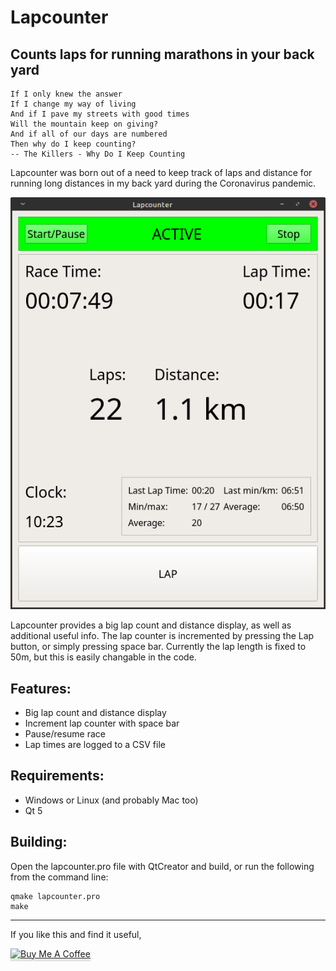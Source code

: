 Lapcounter
==========
Counts laps for running marathons in your back yard
-----------

```
If I only knew the answer
If I change my way of living
And if I pave my streets with good times
Will the mountain keep on giving?
And if all of our days are numbered
Then why do I keep counting?
-- The Killers - Why Do I Keep Counting
```

Lapcounter was born out of a need to keep track of laps and distance
for running long distances in my back yard during the Coronavirus
pandemic.

![Screenshot](screenshot.png)

Lapcounter provides a big lap count and distance display, as well as
additional useful info. The lap counter is incremented by pressing the
Lap button, or simply pressing space bar. Currently the lap length is
fixed to 50m, but this is easily changable in the code.

Features:
---------
* Big lap count and distance display
* Increment lap counter with space bar
* Pause/resume race
* Lap times are logged to a CSV file

Requirements:
-------------
* Windows or Linux (and probably Mac too)
* Qt 5

Building:
---------

Open the lapcounter.pro file with QtCreator and build, or run the following from the command line:
```
qmake lapcounter.pro
make
```
-----


If you like this and find it useful,

<a href="https://www.buymeacoffee.com/noedigcode" target="_blank"><img src="https://www.buymeacoffee.com/assets/img/custom_images/orange_img.png" alt="Buy Me A Coffee" style="height: 41px !important;width: 174px !important;box-shadow: 0px 3px 2px 0px rgba(190, 190, 190, 0.5) !important;-webkit-box-shadow: 0px 3px 2px 0px rgba(190, 190, 190, 0.5) !important;" ></a>

